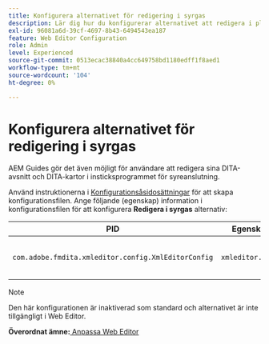 ```yaml
---
title: Konfigurera alternativet för redigering i syrgas
description: Lär dig hur du konfigurerar alternativet att redigera i plugin-programmet för syreanslutning.
exl-id: 96081a6d-39cf-4697-8b43-6494543ea187
feature: Web Editor Configuration
role: Admin
level: Experienced
source-git-commit: 0513ecac38840a4cc649758bd1180edff1f8aed1
workflow-type: tm+mt
source-wordcount: '104'
ht-degree: 0%

---
```


# Konfigurera alternativet för redigering i syrgas

AEM Guides gör det även möjligt för användare att redigera sina DITA-avsnitt och DITA-kartor i insticksprogrammet för syreanslutning.

Använd instruktionerna i [Konfigurationsåsidosättningar](download-install-additional-config-override.md#) för att skapa konfigurationsfilen. Ange följande (egenskap) information i konfigurationsfilen för att konfigurera **Redigera i syrgas** alternativ:



| PID | Egenskapsnyckel | Egenskapsvärde |
|---|------------|--------------|
| `com.adobe.fmdita.xmleditor.config.XmlEditorConfig` | `xmleditor.editinoxygen` | Boolean \(true/false\). **Standardvärde**: false |

>[!NOTE]
>
> Den här konfigurationen är inaktiverad som standard och alternativet är inte tillgängligt i Web Editor.

**Överordnat ämne:**[ Anpassa Web Editor](conf-web-editor.md)
